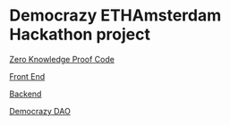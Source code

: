 # Democrazy ETHAmsterdam Hackathon project

[Zero Knowledge Proof Code](https://github.com/democrazy-eth-amsterdam/merely-cryptographic)

[Front End](https://github.com/democrazy-eth-amsterdam/democrazy-fe)

[Backend](https://github.com/democrazy-eth-amsterdam/backend)

[Democrazy DAO](https://github.com/democrazy-eth-amsterdam/democrazy_dao)
